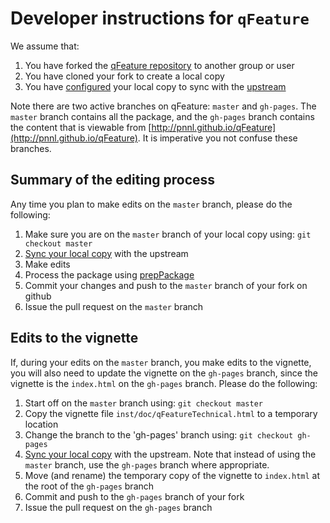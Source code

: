 # Developer instructions for `qFeature`

We assume that:

1. You have forked the [qFeature repository](http://github.com/pnnl/qFeature) to another group or user
2. You have cloned your fork to create a local copy
3. You have [configured](http://help.github.com/articles/configuring-a-remote-for-a-fork/) your local copy to sync with the [upstream](http://github.com/pnnl/qFeature)

Note there are two active branches on qFeature:  `master` and `gh-pages`.  The `master` branch contains all the package, and the `gh-pages` branch contains the content that is viewable from [http://pnnl.github.io/qFeature](http://pnnl.github.io/qFeature).  It is imperative you not confuse these branches.

## Summary of the editing process

Any time you plan to make edits on the `master` branch, please do the following:

1. Make sure you are on the `master` branch of your local copy using: `git checkout master`
2. [Sync your local copy](https://help.github.com/articles/syncing-a-fork/) with the upstream
3. Make edits
4. Process the package using [prepPackage](http://github.com/pnnl/prepPackage)
5. Commit your changes and push to the `master` branch of your fork on github
6. Issue the pull request on the `master` branch

## Edits to the vignette

If, during your edits on the `master` branch, you make edits to the vignette, you will also need to update the vignette on the `gh-pages` branch, since the vignette is the `index.html` on the `gh-pages` branch.  Please do the following:

1. Start off on the `master` branch using:  `git checkout master`
1. Copy the vignette file `inst/doc/qFeatureTechnical.html` to a temporary location
2. Change the branch to the 'gh-pages' branch using:  `git checkout gh-pages`
3. [Sync your local copy](https://help.github.com/articles/syncing-a-fork/) with the upstream.  Note that instead of using the `master` branch, use the `gh-pages` branch where appropriate.
4. Move (and rename) the temporary copy of the vignette to `index.html` at the root of the `gh-pages` branch
5. Commit and push to the `gh-pages` branch of your fork
6. Issue the pull request on the `gh-pages` branch
